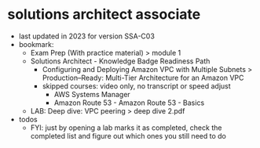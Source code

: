 # solutions architect associate

- last updated in 2023 for version SSA-C03
- bookmark:
  - Exam Prep (With practice material) > module 1
  - Solutions Architect - Knowledge Badge Readiness Path
    - Configuring and Deploying Amazon VPC with Multiple Subnets > Production–Ready: Multi-Tier Architecture for an Amazon VPC
    - skipped courses: video only, no transcript or speed adjust
      - AWS Systems Manager
      - Amazon Route 53 - Amazon Route 53 - Basics
  - LAB: Deep dive: VPC peering > deep dive 2.pdf
- todos
  - FYI: just by opening a lab marks it as completed, check the completed list and figure out which ones you still need to do
